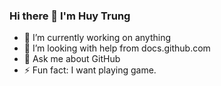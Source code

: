 ### Hi there 👋 I'm Huy Trung
- 🔭 I’m currently working on anything
- 🤔 I’m looking with help from docs.github.com
- 💬 Ask me about GitHub
- ⚡ Fun fact: I want playing game.

<!--
**PhamTrung1993/PhamTrung1993** is a ✨ _special_ ✨ repository because its `README.md` (this file) appears on your GitHub profile.

Here are some ideas to get you started:

- 🔭 I’m currently working on ...
- 🌱 I’m currently learning ...
- 👯 I’m looking to collaborate on ...
- 🤔 I’m looking for help with ...
- 💬 Ask me about ...
- 📫 How to reach me: ...
- 😄 Pronouns: ...
- ⚡ Fun fact: ...
-->
